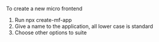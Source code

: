 To create a new micro frontend

1. Run npx create-mf-app
2. Give a name to the application, all lower case is standard
3. Choose other options to suite


